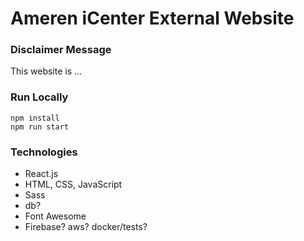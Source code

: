 # Ameren iCenter External Website

### Disclaimer Message

This website is ...

### Run Locally

```
npm install
npm run start
```

### Technologies

- React.js
- HTML, CSS, JavaScript
- Sass
- db?
- Font Awesome
- Firebase? aws? docker/tests?
